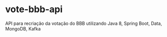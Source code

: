 # vote-bbb-api
API para recriação da votação do BBB utilizando Java 8, Spring Boot, Data, MongoDB, Kafka
